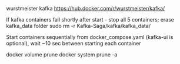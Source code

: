 wurstmeister kafka
https://hub.docker.com/r/wurstmeister/kafka/

If kafka containers fall shortly after start - stop all 5 containers; erase kafka_data folder
sudo rm -r Kafka-Saga/kafka/kafka_data/

Start containers sequentially from docker_compose.yaml (kafka-ui is optional), 
wait ~10 sec between starting each container 

docker volume prune
docker system prune -a	

